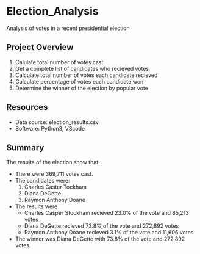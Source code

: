 # Election_Analysis
Analysis of votes in a recent presidential election 


## Project Overview

1. Calulate total number of votes cast
2. Get a complete list of candidates who recieved votes
3. Calculate total number of votes each candidate recieved
4. Calculate percentage of votes each candidate won
5. Determine the winner of the election by popular vote

## Resources

- Data source: election_results.csv
- Software: Python3, VScode

## Summary

The results of the election show that:

- There were 369,711 votes cast.
- The candidates were:
   1. Charles Caster Tockham
   2. Diana DeGette
   3. Raymon Anthony Doane
- The results were
  - Charles Casper Stockham recieved 23.0% of the vote and 85,213 votes
  - Diana DeGette recieved 73.8% of the vote and 272,892 votes
  - Raymon Anthony Doane recieved 3.1% of the vote and 11,606 votes
- The winner was Diana DeGette with 73.8% of the vote and 272,892 votes.

